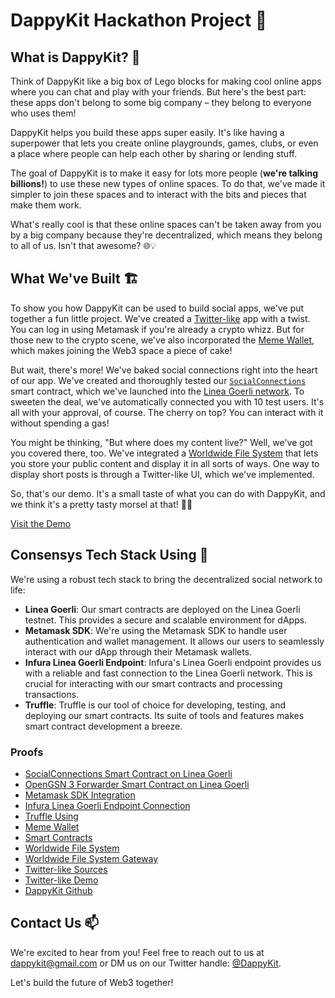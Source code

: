 # DappyKit Hackathon Project 🚀

## What is DappyKit? 🧩

Think of DappyKit like a big box of Lego blocks for making cool online apps where you can chat and play with your friends. But here's the best part: these apps don't belong to some big company – they belong to everyone who uses them! 

DappyKit helps you build these apps super easily. It's like having a superpower that lets you create online playgrounds, games, clubs, or even a place where people can help each other by sharing or lending stuff. 

The goal of DappyKit is to make it easy for lots more people (**we're talking billions!**) to use these new types of online spaces. To do that, we've made it simpler to join these spaces and to interact with the bits and pieces that make them work.

What's really cool is that these online spaces can't be taken away from you by a big company because they're decentralized, which means they belong to all of us. Isn't that awesome? 🌐💡

## What We've Built 🏗️

To show you how DappyKit can be used to build social apps, we've put together a fun little project. We've created a [Twitter-like](https://github.com/DappyKit/demo-twi) app with a twist. You can log in using Metamask if you're already a crypto whizz. But for those new to the crypto scene, we've also incorporated the [Meme Wallet](https://github.com/DappyKit/meme-wallet), which makes joining the Web3 space a piece of cake!

But wait, there's more! We've baked social connections right into the heart of our app. We've created and thoroughly tested our [`SocialConnections`](https://github.com/DappyKit/demo-contracts) smart contract, which we've launched into the [Linea Goerli network](https://explorer.goerli.linea.build/address/0xB174817cc2619a2829e59EE12B0666647C29c855). To sweeten the deal, we've automatically connected you with 10 test users. It's all with your approval, of course. The cherry on top? You can interact with it without spending a gas!

You might be thinking, "But where does my content live?" Well, we've got you covered there, too. We've integrated a [Worldwide File System](https://github.com/FairJournal/file-system) that lets you store your public content and display it in all sorts of ways. One way to display short posts is through a Twitter-like UI, which we've implemented.

So, that's our demo. It's a small taste of what you can do with DappyKit, and we think it's a pretty tasty morsel at that! 🚀🌐

[Visit the Demo](https://twi.dappykit.org)

## Consensys Tech Stack Using 🧰

We're using a robust tech stack to bring the decentralized social network to life:

- **Linea Goerli**: Our smart contracts are deployed on the Linea Goerli testnet. This provides a secure and scalable environment for dApps.
- **Metamask SDK**: We're using the Metamask SDK to handle user authentication and wallet management. It allows our users to seamlessly interact with our dApp through their Metamask wallets.
- **Infura Linea Goerli Endpoint**: Infura's Linea Goerli endpoint provides us with a reliable and fast connection to the Linea Goerli network. This is crucial for interacting with our smart contracts and processing transactions.
- **Truffle**: Truffle is our tool of choice for developing, testing, and deploying our smart contracts. Its suite of tools and features makes smart contract development a breeze.

### Proofs

- [SocialConnections Smart Contract on Linea Goerli](https://explorer.goerli.linea.build/address/0xB174817cc2619a2829e59EE12B0666647C29c855)
- [OpenGSN 3 Forwarder Smart Contract on Linea Goerli](https://explorer.goerli.linea.build/address/0xD4f0F44Da9eA236AC45285969c94d348FA4A9941)
- [Metamask SDK Integration](https://github.com/DappyKit/demo-twi/blob/main/app/src/SocialConnections/client.ts)
- [Infura Linea Goerli Endpoint Connection](https://github.com/DappyKit/demo-twi/blob/main/app/src/SocialConnections/client.ts)
- [Truffle Using](https://github.com/DappyKit/demo-contracts/tree/main/test)
- [Meme Wallet](https://github.com/DappyKit/meme-wallet)
- [Smart Contracts](https://github.com/DappyKit/demo-contracts)
- [Worldwide File System](https://github.com/FairJournal/file-system)
- [Worldwide File System Gateway](https://github.com/FairJournal/backend)
- [Twitter-like Sources](https://github.com/DappyKit/demo-twi)
- [Twitter-like Demo](https://twi.dappykit.org)
- [DappyKit Github](https://github.com/DappyKit)

## Contact Us 📫

We're excited to hear from you! Feel free to reach out to us at dappykit@gmail.com or DM us on our Twitter handle: [@DappyKit](https://twitter.com/DappyKit).

Let's build the future of Web3 together!
